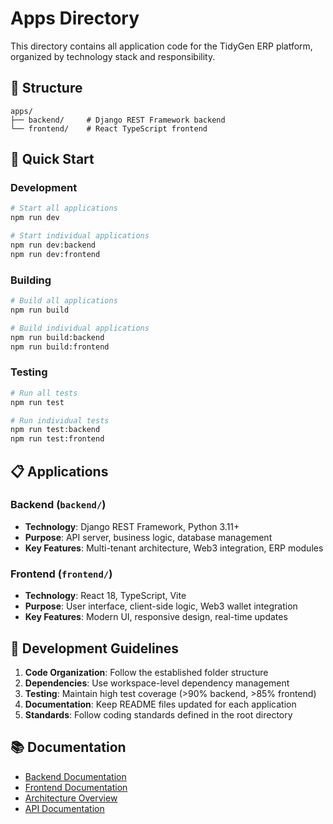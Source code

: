 # Apps Directory

This directory contains all application code for the TidyGen ERP platform, organized by technology stack and responsibility.

## 📁 Structure

```
apps/
├── backend/     # Django REST Framework backend
└── frontend/    # React TypeScript frontend
```

## 🚀 Quick Start

### Development
```bash
# Start all applications
npm run dev

# Start individual applications
npm run dev:backend
npm run dev:frontend
```

### Building
```bash
# Build all applications
npm run build

# Build individual applications
npm run build:backend
npm run build:frontend
```

### Testing
```bash
# Run all tests
npm run test

# Run individual tests
npm run test:backend
npm run test:frontend
```

## 📋 Applications

### Backend (`backend/`)
- **Technology**: Django REST Framework, Python 3.11+
- **Purpose**: API server, business logic, database management
- **Key Features**: Multi-tenant architecture, Web3 integration, ERP modules

### Frontend (`frontend/`)
- **Technology**: React 18, TypeScript, Vite
- **Purpose**: User interface, client-side logic, Web3 wallet integration
- **Key Features**: Modern UI, responsive design, real-time updates

## 🔧 Development Guidelines

1. **Code Organization**: Follow the established folder structure
2. **Dependencies**: Use workspace-level dependency management
3. **Testing**: Maintain high test coverage (>90% backend, >85% frontend)
4. **Documentation**: Keep README files updated for each application
5. **Standards**: Follow coding standards defined in the root directory

## 📚 Documentation

- [Backend Documentation](backend/README.md)
- [Frontend Documentation](frontend/README.md)
- [Architecture Overview](../../docs/architecture/overview.md)
- [API Documentation](../../docs/api/backend/)
